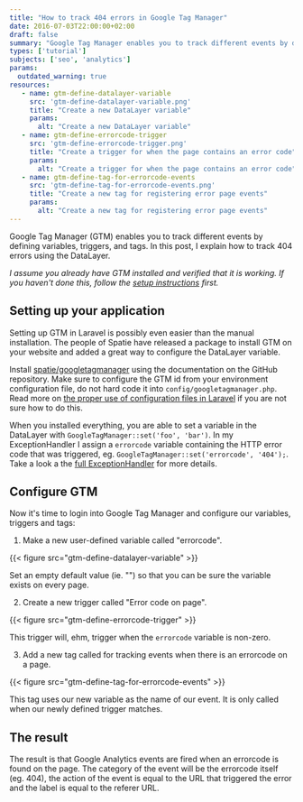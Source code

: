 ```yaml
---
title: "How to track 404 errors in Google Tag Manager"
date: 2016-07-03T22:00:00+02:00
draft: false
summary: "Google Tag Manager enables you to track different events by defining variables, triggers, and tags. In this post, I explain how to track 404 errors using the DataLayer."
types: ['tutorial']
subjects: ['seo', 'analytics']
params:
  outdated_warning: true
resources:
   - name: gtm-define-datalayer-variable
     src: 'gtm-define-datalayer-variable.png'
     title: "Create a new DataLayer variable"
     params:
       alt: "Create a new DataLayer variable"
   - name: gtm-define-errorcode-trigger
     src: 'gtm-define-errorcode-trigger.png'
     title: "Create a trigger for when the page contains an error code"
     params:
       alt: "Create a trigger for when the page contains an error code"
   - name: gtm-define-tag-for-errorcode-events
     src: 'gtm-define-tag-for-errorcode-events.png'
     title: "Create a new tag for registering error page events"
     params:
       alt: "Create a new tag for registering error page events"
---
```


Google Tag Manager (GTM) enables you to track different events by defining variables, triggers, and tags. In this post, I explain how to track 404 errors using the DataLayer.

*I assume you already have GTM installed and verified that it is working. If you haven't done this, follow the [setup instructions](https://support.google.com/tagmanager/answer/6103696?hl=en) first.*

## Setting up your application
Setting up GTM in Laravel is possibly even easier than the manual installation. The people of Spatie have released a package to install GTM on your website and added a great way to configure the DataLayer variable.

Install [spatie/googletagmanager](https://github.com/spatie/laravel-googletagmanager) using the documentation on the GitHub repository. Make sure to configure the GTM id from your environment configuration file, do not hard code it into `config/googletagmanager.php`. Read more on [the proper use of configuration files in Laravel](/articles/23-laravel-configuration-the-right-way) if you are not sure how to do this.

When you installed everything, you are able to set a variable in the DataLayer with `GoogleTagManager::set('foo', 'bar')`. In my ExceptionHandler I assign a `errorcode` variable containing the HTTP error code that was triggered, eg. `GoogleTagManager::set('errorcode', '404');`. Take a look a the [full ExceptionHandler](https://github.com/barryvanveen/barryvanveen/blob/master/app/Exceptions/Handler.php) for more details.

## Configure GTM
Now it's time to login into Google Tag Manager and configure our variables, triggers and tags:

1. Make a new user-defined variable called "errorcode".

{{< figure src="gtm-define-datalayer-variable" >}}

Set an empty default value (ie. "") so that you can be sure the variable exists on every page. 

2. Create a new trigger called "Error code on page".

{{< figure src="gtm-define-errorcode-trigger" >}}

This trigger will, ehm, trigger when the `errorcode` variable is non-zero. 

3. Add a new tag called for tracking events when there is an errorcode on a page.

{{< figure src="gtm-define-tag-for-errorcode-events" >}}

This tag uses our new variable as the name of our event. It is only called when our newly defined trigger matches. 

## The result
The result is that Google Analytics events are fired when an errorcode is found on the page. The category of the event will be the errorcode itself (eg. 404), the action of the event is equal to the URL that triggered the error and the label is equal to the referer URL.